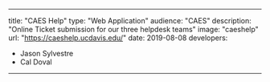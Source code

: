 ---

title: "CAES Help"
type: "Web Application"
audience: "CAES"
description: "Online Ticket submission for our three helpdesk teams"
image: "caeshelp"
url: "https://caeshelp.ucdavis.edu/"
date: 2019-08-08
developers:

- Jason Sylvestre
- Cal Doval

---